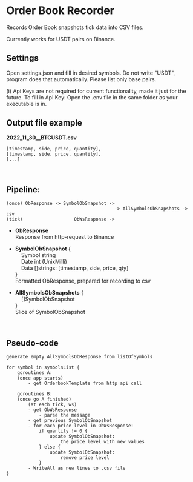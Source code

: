 # Order Book Recorder

Records Order Book snapshots tick data into CSV files.

Currently works for USDT pairs on Binance.

## Settings

Open settings.json and fill in desired symbols.
Do not write "USDT", program does that automatically. Please list only base pairs.

(i) Api Keys are not required for current functionality, made it just for the future.
To fill in Api Key: Open the .env file in the same folder as your executable is in.

## Output file example

**2022_11_30\_\_BTCUSDT.csv**

```
[timestamp, side, price, quantity],
[timestamp, side, price, quantity],
[...]
```

</br>

## Pipeline:

```
(once) ObResponse -> SymbolObSnapshot ->
                                        -> AllSymbolsObSnapshots -> csv
(tick)                   ObWsResponse ->
```

-   **ObResponse**
    </br>Response from http-request to Binance
    </br>

-   **SymbolObSnapshot** {
    </br> &nbsp;&nbsp;&nbsp;&nbsp;Symbol string
    </br> &nbsp;&nbsp;&nbsp;&nbsp;Date int (UnixMilli)
    </br> &nbsp;&nbsp;&nbsp;&nbsp;Data []strings: [timestamp, side, price, qty]
    </br>}
    </br>Formatted ObResponse, prepared for recording to csv
    </br>

-   **AllSymbolsObSnapshots** {
    </br>&nbsp;&nbsp;&nbsp;&nbsp;[]SymbolObSnapshot
    </br>}
    </br>Slice of SymbolObSnapshot

</br>

## Pseudo-code

```
generate empty AllSymbolsObResponse from listOfSymbols

for symbol in symbolsList {
    goroutines A:
    (once app starts)
        - get OrderbookTemplate from http api call

    goroutines B:
    (once go A finished)
        (at each tick, ws)
        - get ObWsResponse
            - parse the message
        - get previous SymbolObSnapshot
        - for each price level in ObWsResponse:
            if quantity != 0 {
                update SymbolObSnapshot:
                    the price level with new values
            } else {
                update SymbolObSnapshot:
                    remove price level
            }
        - WriteAll as new lines to .csv file
}
```
